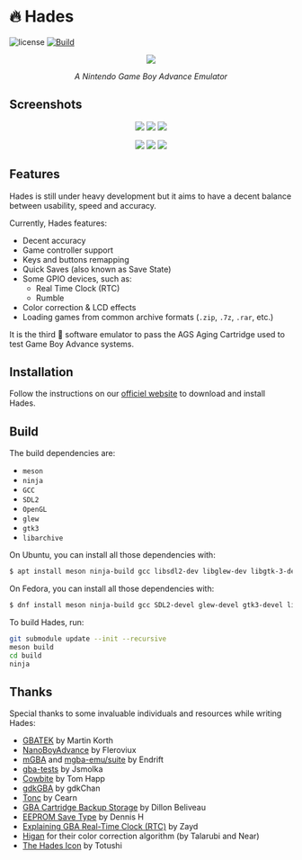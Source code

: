 # 🔥 Hades

![license](https://img.shields.io/github/license/hades-emu/hades)
[![Build](https://github.com/hades-emu/hades/actions/workflows/build.yml/badge.svg)](https://github.com/hades-emu/hades/actions/workflows/build.yml)

<p align="center"><a href="https://hades-emu.org/"><img src="https://i.imgur.com/4OrVpX2.png"></a></p>
<p align="center"><i>A Nintendo Game Boy Advance Emulator</i></p>

## Screenshots

<p align="center">
  <img src="https://i.imgur.com/29JPzmU.png">
  <img src="https://i.imgur.com/kyEfEam.png">
  <img src="https://i.imgur.com/c84TjGW.png">
</p>
<p align="center">
  <img src="https://i.imgur.com/WGCHWJv.png">
  <img src="https://i.imgur.com/0LMmkRD.png">
  <img src="https://i.imgur.com/pbdR5AN.png">
</p>

## Features

Hades is still under heavy development but it aims to have a decent balance between usability, speed and accuracy.

Currently, Hades features:
  - Decent accuracy
  - Game controller support
  - Keys and buttons remapping
  - Quick Saves (also known as Save State)
  - Some GPIO devices, such as:
    - Real Time Clock (RTC)
    - Rumble
  - Color correction & LCD effects
  - Loading games from common archive formats (`.zip`, `.7z`, `.rar`, etc.)

It is the third 🥉 software emulator to pass the AGS Aging Cartridge used to test Game Boy Advance systems.

## Installation

Follow the instructions on our [officiel website](https://hades-emu.org/download) to download and install Hades.

## Build

The build dependencies are:

  - `meson`
  - `ninja`
  - `GCC`
  - `SDL2`
  - `OpenGL`
  - `glew`
  - `gtk3`
  - `libarchive`

On Ubuntu, you can install all those dependencies with:

```bash
$ apt install meson ninja-build gcc libsdl2-dev libglew-dev libgtk-3-dev libarchive-dev
```

On Fedora, you can install all those dependencies with:

```bash
$ dnf install meson ninja-build gcc SDL2-devel glew-devel gtk3-devel libarchive-devel
```

To build Hades, run:

```bash
git submodule update --init --recursive
meson build
cd build
ninja
```

## Thanks

Special thanks to some invaluable individuals and resources while writing Hades:

  - [GBATEK](https://problemkaputt.de/gbatek.htm) by Martin Korth
  - [NanoBoyAdvance](https://github.com/fleroviux/NanoBoyAdvance/) by Fleroviux
  - [mGBA](https://mgba.io/) and [mgba-emu/suite](https://github.com/mgba-emu/suite) by Endrift
  - [gba-tests](https://github.com/jsmolka/gba-tests) by Jsmolka
  - [Cowbite](https://www.cs.rit.edu/~tjh8300/CowBite/CowBiteSpec.htm) by Tom Happ
  - [gdkGBA](https://github.com/gdkchan/gdkGBA/) by gdkChan
  - [Tonc](https://www.coranac.com/tonc/text/toc.htm) by Cearn
  - [GBA Cartridge Backup Storage](https://dillonbeliveau.com/2020/06/05/GBA-FLASH.html) by Dillon Beliveau
  - [EEPROM Save Type](https://densinh.github.io/DenSinH/emulation/2021/02/01/gba-eeprom.html) by Dennis H
  - [Explaining GBA Real-Time Clock (RTC)](https://beanmachine.alt.icu/post/rtc/) by Zayd
  - [Higan](https://near.sh/articles/video/color-emulation) for their color correction algorithm (by Talarubi and Near)
  - [The Hades Icon](https://totushi.com/) by Totushi

